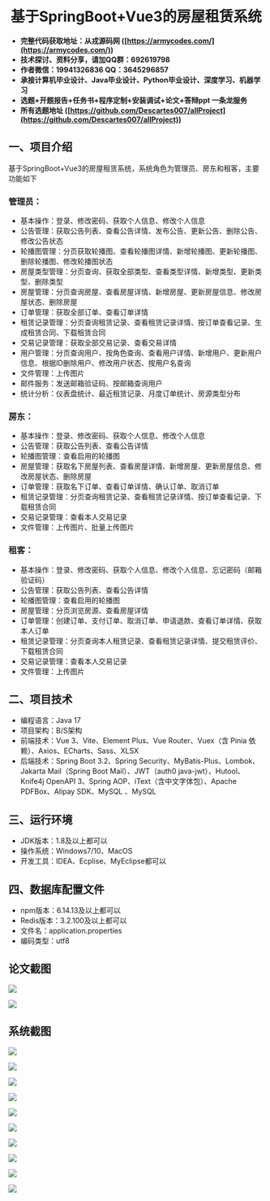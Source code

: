 <h1 align="center">基于SpringBoot+Vue3的房屋租赁系统</h1></p>

- <b>完整代码获取地址：从戎源码网 ([https://armycodes.com/](https://armycodes.com/))</b>
- <b>技术探讨、资料分享，请加QQ群：692619798</b>
- <b>作者微信：19941326836  QQ：3645296857</b>
- <b>承接计算机毕业设计、Java毕业设计、Python毕业设计、深度学习、机器学习</b>
- <b>选题+开题报告+任务书+程序定制+安装调试+论文+答辩ppt 一条龙服务</b>
- <b>所有选题地址 ([https://github.com/Descartes007/allProject](https://github.com/Descartes007/allProject)) </b>

## 一、项目介绍

基于SpringBoot+Vue3的房屋租赁系统，系统角色为管理员、房东和租客，主要功能如下
### 管理员：
- 基本操作：登录、修改密码、获取个人信息、修改个人信息
- 公告管理：获取公告列表、查看公告详情、发布公告、更新公告、删除公告、修改公告状态
- 轮播图管理：分页获取轮播图、查看轮播图详情、新增轮播图、更新轮播图、删除轮播图、修改轮播图状态
- 房屋类型管理：分页查询、获取全部类型、查看类型详情、新增类型、更新类型、删除类型
- 房屋管理：分页查询房屋、查看房屋详情、新增房屋、更新房屋信息、修改房屋状态、删除房屋
- 订单管理：获取全部订单、查看订单详情
- 租赁记录管理：分页查询租赁记录、查看租赁记录详情、按订单查看记录、生成租赁合同、下载租赁合同
- 交易记录管理：获取全部交易记录、查看交易详情
- 用户管理：分页查询用户、按角色查询、查看用户详情、新增用户、更新用户信息、根据ID删除用户、修改用户状态、按用户名查询
- 文件管理：上传图片
- 邮件服务：发送邮箱验证码、按邮箱查询用户
- 统计分析：仪表盘统计、最近租赁记录、月度订单统计、房源类型分布
### 房东：
- 基本操作：登录、修改密码、获取个人信息、修改个人信息
- 公告管理：获取公告列表、查看公告详情
- 轮播图管理：查看启用的轮播图
- 房屋管理：获取名下房屋列表、查看房屋详情、新增房屋、更新房屋信息、修改房屋状态、删除房屋
- 订单管理：获取名下订单、查看订单详情、确认订单、取消订单
- 租赁记录管理：分页查询租赁记录、查看租赁记录详情、按订单查看记录、下载租赁合同
- 交易记录管理：查看本人交易记录
- 文件管理：上传图片、批量上传图片
### 租客：
- 基本操作：登录、修改密码、获取个人信息、修改个人信息、忘记密码（邮箱验证码）
- 公告管理：获取公告列表、查看公告详情
- 轮播图管理：查看启用的轮播图
- 房屋管理：分页浏览房源、查看房屋详情
- 订单管理：创建订单、支付订单、取消订单、申请退款、查看订单详情、获取本人订单
- 租赁记录管理：分页查询本人租赁记录、查看租赁记录详情、提交租赁评价、下载租赁合同
- 交易记录管理：查看本人交易记录
- 文件管理：上传图片

## 二、项目技术

- 编程语言：Java 17
- 项目架构：B/S架构
- 前端技术：Vue 3、Vite、Element Plus、Vue Router、Vuex（含 Pinia 依赖）、Axios、ECharts、Sass、XLSX
- 后端技术：Spring Boot 3.2、Spring Security、MyBatis-Plus、Lombok、Jakarta Mail（Spring Boot Mail）、JWT（auth0 java-jwt）、Hutool、Knife4j OpenAPI 3、Spring AOP、iText（含中文字体包）、Apache PDFBox、Alipay SDK、MySQL 、MySQL


## 三、运行环境

- JDK版本：1.8及以上都可以
- 操作系统：Windows7/10、MacOS
- 开发工具：IDEA、Ecplise、MyEclipse都可以

## 四、数据库配置文件

- npm版本：6.14.13及以上都可以
- Redis版本：3.2.100及以上都可以
- 文件名：application.properties
- 编码类型：utf8

## 论文截图

![](screenshot/1.png)

![](screenshot/2.png)

## 系统截图

![](screenshot/3.png)

![](screenshot/4.png)

![](screenshot/5.png)

![](screenshot/6.png)

![](screenshot/7.png)

![](screenshot/8.png)

![](screenshot/9.png)

![](screenshot/10.png)

![](screenshot/11.png)

![](screenshot/12.png)
